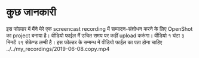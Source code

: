 
# कुछ जानकारी
इस फोल्डर में मैंने मेरे एक screencast recording में सम्पादन-संशोधन करने के लिए OpenShot का project बनाया है। वीडियो फाईल मैं उचित समय पर कहीं upload करूंगा। वीडियो १ घंटा ३ मिनटें २९ सेकेण्ड लम्बी है। इस फोल्डर के सम्बन्ध में वीडियो फाईल का पता होना चाहिए ../../my_recordings/2019-06-08.copy.mp4
